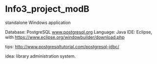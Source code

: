 # Info3_project_modB
standalone Windows application

Database: PostgreSQL www.postgresql.org
Language: Java
IDE: Eclipse, with https://www.eclipse.org/windowbuilder/download.php 

tips: http://www.postgresqltutorial.com/postgresql-jdbc/

idea: library administration system.
